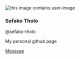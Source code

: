 <!DOCTYPE html>
<html lang="en">

<head>
	<link rel="stylesheet" href="style.css">
	<link rel="preconnect" href="https://fonts.gstatic.com">
	<link href=
"https://fonts.googleapis.com/css2?family=Open+Sans+Condensed:wght@300&display=swap"
		rel="stylesheet">
	<!-- This is link of adding small images
		which are used in the link section -->
	<script src="https://kit.fontawesome.com/704ff50790.js"
			crossorigin="anonymous">
	</script>
</head>

<body>
	<div class="container">
		<div class="user-image">
			<img src=""
				alt="this image contains user-image">
		</div>
		<div class="content">
			<h3 class="name">Sefako Tholo</h3>
			<p class="username">@sefako-tholo</p>
			<div class="links">				
				<a class="git" href="https://github.com/topics/sefako-tholo" title="ST github"
				target="_blank">
					<i class="fab fa-github-square"></i>
				</a>
				<a class="linkedin" href="later"
				title="ST_linkedin"
				target="_blank">
					<i class="fab fa-linkedin"></i>
				</a>
			</div>
			<p class="details">
				My personal github page
			</p>
			<a class="effect effect-4" href="#">
				Message
			</a>
		</div>
	</div>

	
</body>

</html>
